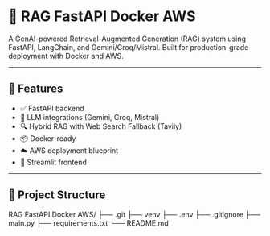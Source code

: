 # 🚀 RAG FastAPI Docker AWS

A GenAI-powered Retrieval-Augmented Generation (RAG) system using FastAPI, LangChain, and Gemini/Groq/Mistral. Built for production-grade deployment with Docker and AWS.

---

## 🔧 Features

- ✅ FastAPI backend
- 🤖 LLM integrations (Gemini, Groq, Mistral)
- 🔍 Hybrid RAG with Web Search Fallback (Tavily)
- 📦 Docker-ready
- ☁️ AWS deployment blueprint
- 🎯 Streamlit frontend

---

## 📁 Project Structure
RAG FastAPI Docker AWS/
├── .git
├── venv
├── .env
├── .gitignore
├── main.py
├── requirements.txt
└── README.md

